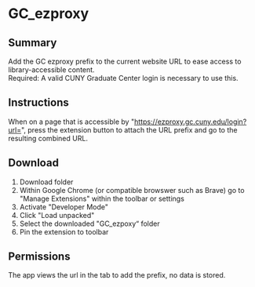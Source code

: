 # GC_ezproxy
## Summary
Add the GC ezproxy prefix to the current website URL to ease access to library-accessible content. <br>
Required: A valid CUNY Graduate Center login is necessary to use this.

## Instructions
When on a page that is accessible by "https://ezproxy.gc.cuny.edu/login?url=", press the extension button to attach the URL prefix and go to the resulting combined URL.

## Download
1. Download folder
2. Within Google Chrome (or compatible browswer such as Brave) go to "Manage Extensions" within the toolbar or settings 
3. Activate "Developer Mode"
4. Click "Load unpacked"
5. Select the downloaded "GC_ezpoxy“ folder
6. Pin the extension to toolbar

## Permissions
The app views the url in the tab to add the prefix, no data is stored.
